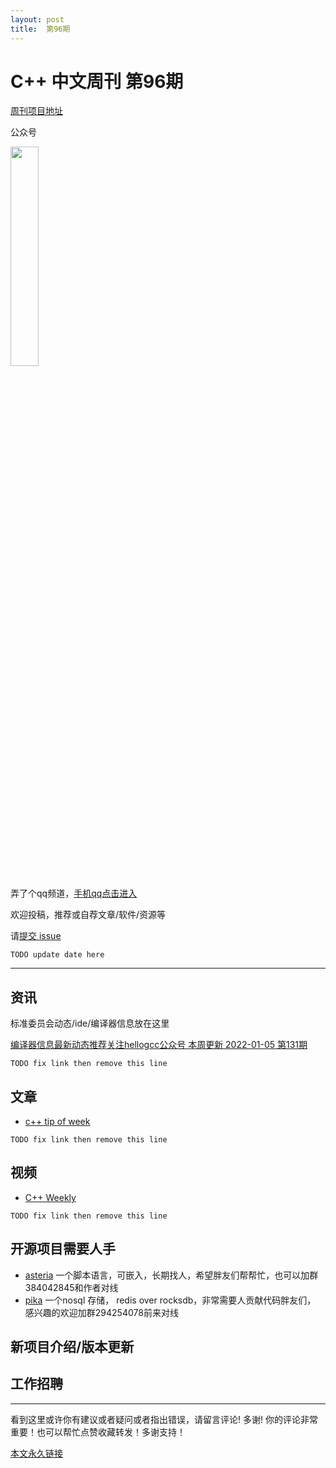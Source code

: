 ```yaml
---
layout: post
title:  第96期
---
```

# C++ 中文周刊 第96期


[周刊项目地址](https://github.com/wanghenshui/cppweeklynews)

公众号

<img src="https://wanghenshui.github.io/cppweeklynews/assets/code.png" alt=""  width="30%">

弄了个qq频道，[手机qq点击进入](https://qun.qq.com/qqweb/qunpro/share?_wv=3&_wwv=128&inviteCode=xzjHQ&from=246610&biz=ka)

欢迎投稿，推荐或自荐文章/软件/资源等


请[提交 issue](https://github.com/wanghenshui/cppweeklynews/issues)

`TODO update date here`

---

## 资讯

标准委员会动态/ide/编译器信息放在这里

[编译器信息最新动态推荐关注hellogcc公众号 本周更新 2022-01-05 第131期](https://github.com/hellogcc/osdt-weekly/blob/master/weekly-2022/2022-01-05.md)

`TODO fix link then remove this line`

## 文章

- [c++ tip of week ](https://github.com/QuantlabFinancial/cpp_tip_of_the_week/)

`TODO fix link then remove this line`

## 视频

- [C++ Weekly ](https://www.youtube.com/channel/UCxHAlbZQNFU2LgEtiqd2Maw)

`TODO fix link then remove this line`

## 开源项目需要人手

- [asteria](https://github.com/lhmouse/asteria) 一个脚本语言，可嵌入，长期找人，希望胖友们帮帮忙，也可以加群384042845和作者对线
- [pika](https://github.com/OpenAtomFoundation/pika) 一个nosql 存储， redis over rocksdb，非常需要人贡献代码胖友们， 感兴趣的欢迎加群294254078前来对线

## 新项目介绍/版本更新

## 工作招聘

---

看到这里或许你有建议或者疑问或者指出错误，请留言评论! 多谢!  你的评论非常重要！也可以帮忙点赞收藏转发！多谢支持！

[本文永久链接](https://wanghenshui.github.io/cppweeklynews/posts/096.html)
